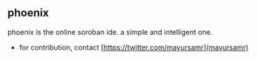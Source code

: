 ## phoenix
phoenix is the online soroban ide. a simple and intelligent one.

 - for contribution, contact [https://twitter.com/mayursamr](mayursamr)
